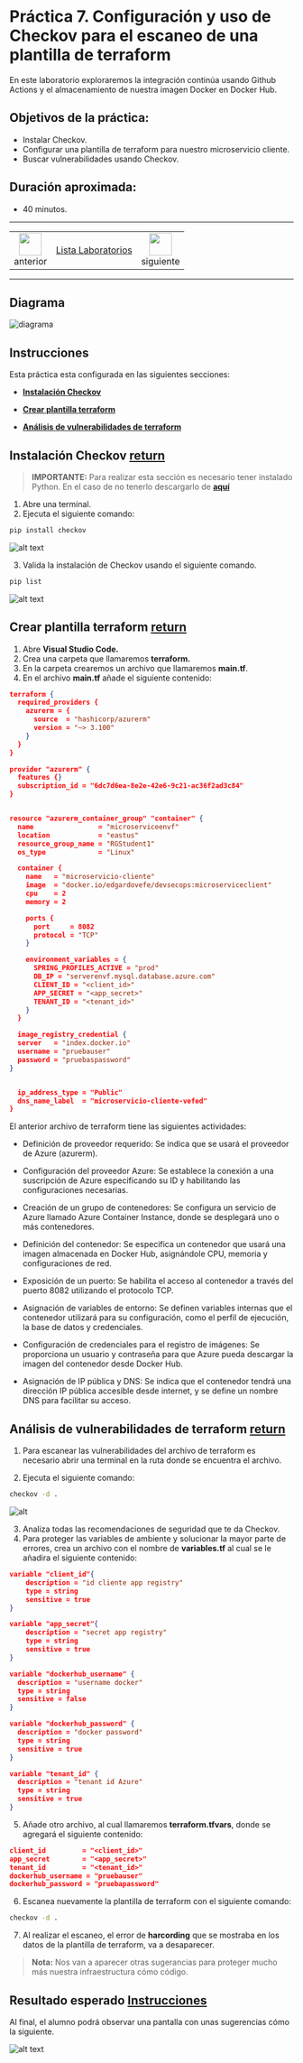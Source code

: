 # Práctica 7. Configuración y uso de Checkov para el escaneo de una plantilla de terraform 

En este laboratorio exploraremos la integración continúa usando Github Actions y el almacenamiento de nuestra imagen Docker en Docker Hub.

## Objetivos de la práctica:
- Instalar Checkov.
- Configurar una plantilla de terraform para nuestro microservicio cliente.
- Buscar vulnerabilidades usando Checkov.

## Duración aproximada:
- 40 minutos.

---

<div style="width: 400px;">
        <table width="50%">
            <tr>
                <td style="text-align: center;">
                    <a href="../Capitulo7/"><img src="../images/anterior.png" width="40px"></a>
                    <br>anterior
                </td>
                <td style="text-align: center;">
                   <a href="../README.md">Lista Laboratorios</a>
                </td>
<td style="text-align: center;">
                    <a href="../Capitulo9/"><img src="../images/siguiente.png" width="40px"></a>
                    <br>siguiente
                </td>
            </tr>
        </table>
</div>

---



## Diagrama

![diagrama](../images/7/diagrama.png)


## Instrucciones
Esta práctica esta configurada en las siguientes secciones: 

- **[Instalación Checkov](#instalación-checkov-return)**

- **[Crear plantilla terraform](#crear-plantilla-terraform-return)**

- **[Análisis de vulnerabilidades de terraform](#análisis-de-vulnerabilidades-de-terraform-return)**


## Instalación Checkov [return](#instrucciones)
> **IMPORTANTE:** Para realizar esta sección es necesario tener instalado Python. En el caso de no tenerlo descargarlo de **[aquí](https://www.python.org/downloads/)**

1. Abre una terminal. 
2. Ejecuta el siguiente comando: 

```bash
pip install checkov
```

![alt text](../images/7/1.png)

3. Valida la instalación de Checkov usando el siguiente comando. 

```bash
pip list
```

![alt text](../images/7/2.png)


## Crear plantilla terraform [return](#instrucciones)

1. Abre **Visual Studio Code.**
2. Crea una carpeta que llamaremos **terraform.**
3. En la carpeta crearemos un archivo que llamaremos **main.tf**.
4. En el archivo **main.tf** añade el siguiente contenido: 

```json
terraform {
  required_providers {
    azurerm = {
      source  = "hashicorp/azurerm"
      version = "~> 3.100"
    }
  }
}

provider "azurerm" {
  features {}
  subscription_id = "6dc7d6ea-8e2e-42e6-9c21-ac36f2ad3c84"
}


resource "azurerm_container_group" "container" {
  name                = "microserviceenvf"
  location            = "eastus"
  resource_group_name = "RGStudent1"
  os_type             = "Linux"

  container {
    name   = "microservicio-cliente"
    image  = "docker.io/edgardovefe/devsecops:microserviceclient"
    cpu    = 2
    memory = 2

    ports {
      port     = 8082
      protocol = "TCP"
    }

    environment_variables = {
      SPRING_PROFILES_ACTIVE = "prod"
      DB_IP = "serverenvf.mysql.database.azure.com"
      CLIENT_ID = "<client_id>"
      APP_SECRET = "<app_secret>"
      TENANT_ID = "<tenant_id>"
    }
  }

  image_registry_credential {
  server   = "index.docker.io"
  username = "pruebauser"
  password = "pruebaspassword"
}


  ip_address_type = "Public"
  dns_name_label  = "microservicio-cliente-vefed" 
}

```

El anterior archivo de terraform tiene las siguientes actividades:

- Definición de proveedor requerido:
Se indica que se usará el proveedor de Azure (azurerm).

- Configuración del proveedor Azure:
Se establece la conexión a una suscripción de Azure especificando su ID y habilitando las configuraciones necesarias.

- Creación de un grupo de contenedores:
Se configura un servicio de Azure llamado Azure Container Instance, donde se desplegará uno o más contenedores.

- Definición del contenedor:
Se especifica un contenedor que usará una imagen almacenada en Docker Hub, asignándole CPU, memoria y configuraciones de red.

- Exposición de un puerto:
Se habilita el acceso al contenedor a través del puerto 8082 utilizando el protocolo TCP.

- Asignación de variables de entorno:
Se definen variables internas que el contenedor utilizará para su configuración, como el perfil de ejecución, la base de datos y credenciales.

- Configuración de credenciales para el registro de imágenes:
Se proporciona un usuario y contraseña para que Azure pueda descargar la imagen del contenedor desde Docker Hub.

- Asignación de IP pública y DNS:
Se indica que el contenedor tendrá una dirección IP pública accesible desde internet, y se define un nombre DNS para facilitar su acceso.



## Análisis de vulnerabilidades de terraform [return](#instrucciones)
1. Para escanear las vulnerabilidades del archivo de terraform es necesario abrir una terminal en la ruta donde se encuentra el archivo. 

2. Ejecuta el siguiente comando:

```bash
checkov -d .
```
![alt](../images/7/3.png)


3. Analiza todas las recomendaciones de seguridad que te da Checkov.
4. Para proteger las variables de ambiente y solucionar la mayor parte de errores, crea un archivo con el nombre de **variables.tf** al cual se le añadira el siguiente contenido:

```json
variable "client_id"{
    description = "id cliente app registry"
    type = string
    sensitive = true
}

variable "app_secret"{
    description = "secret app registry"
    type = string
    sensitive = true
}

variable "dockerhub_username" {
  description = "username docker"
  type = string
  sensitive = false
}

variable "dockerhub_password" {
  description = "docker password"
  type = string
  sensitive = true
}

variable "tenant_id" {
  description = "tenant id Azure"
  type = string
  sensitive = true
}
```

5. Añade otro archivo, al cual llamaremos **terraform.tfvars**, donde se agregará el siguiente contenido:

```json
client_id         = "<client_id>"
app_secret        = "<app_secret>"
tenant_id         = "<tenant_id>"
dockerhub_username = "pruebauser"
dockerhub_password = "pruebapassword"
```

6. Escanea nuevamente la plantilla de terraform con el siguiente comando:

```bash
checkov -d . 
```

7. Al realizar el escaneo, el error de **harcording** que se mostraba en los datos de la plantilla de terraform, va a desaparecer.

> **Nota:** Nos van a aparecer otras sugerancias para proteger mucho más nuestra infraestructura cómo código. 


## Resultado esperado [Instrucciones](#instrucciones)

Al final, el alumno podrá observar una pantalla con unas sugerencias cómo la siguiente. 

![alt text](../images/7/4.png)
